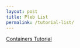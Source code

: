 ```yaml
---
layout: post
title: Pleb List
permalink: /tutorial-list/
---
```




[Containers Tutorial](/alphawolf101.github.io/alphawolf101/alphawolf101.github.io/Containers)
<br>



